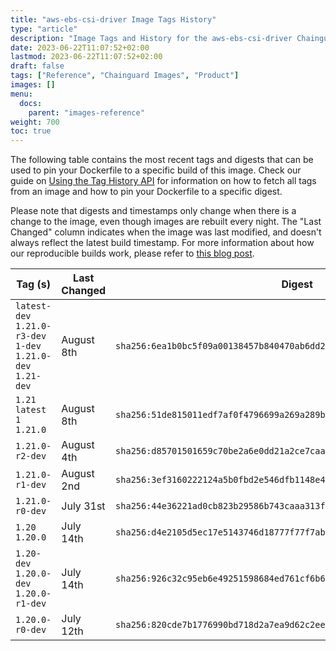 ```yaml
---
title: "aws-ebs-csi-driver Image Tags History"
type: "article"
description: "Image Tags and History for the aws-ebs-csi-driver Chainguard Image"
date: 2023-06-22T11:07:52+02:00
lastmod: 2023-06-22T11:07:52+02:00
draft: false
tags: ["Reference", "Chainguard Images", "Product"]
images: []
menu:
  docs:
    parent: "images-reference"
weight: 700
toc: true
---
```


The following table contains the most recent tags and digests that can be used to pin your Dockerfile to a specific build of this image. Check our guide on [Using the Tag History API](/chainguard/chainguard-images/using-the-tag-history-api/) for information on how to fetch all tags from an image and how to pin your Dockerfile to a specific digest.

Please note that digests and timestamps only change when there is a change to the image, even though images are rebuilt every night. The "Last Changed" column indicates when the image was last modified, and doesn't always reflect the latest build timestamp. For more information about how our reproducible builds work, please refer to [this blog post](https://www.chainguard.dev/unchained/reproducing-chainguards-reproducible-image-builds).

| Tag (s)                                                       | Last Changed | Digest                                                                    |
|---------------------------------------------------------------|--------------|---------------------------------------------------------------------------|
|  `latest-dev` `1.21.0-r3-dev` `1-dev` `1.21.0-dev` `1.21-dev` | August 8th   | `sha256:6ea1b0bc5f09a00138457b840470ab6dd280f23dbb6a43b8ae3ff4eea307b7f9` |
|  `1.21` `latest` `1` `1.21.0`                                 | August 8th   | `sha256:51de815011edf7af0f4796699a269a289b4bc7d7c8e304a159c28a77d7733881` |
|  `1.21.0-r2-dev`                                              | August 4th   | `sha256:d85701501659c70be2a6e0dd21a2ce7caa1a2f716b2d925c6677bc047cd3e353` |
|  `1.21.0-r1-dev`                                              | August 2nd   | `sha256:3ef3160222124a5b0fbd2e546dfb1148e43ec6096ac3dbc05569ed3fcc3e90f9` |
|  `1.21.0-r0-dev`                                              | July 31st    | `sha256:44e36221ad0cb823b29586b743caaa313f9c52da41db832b9398055c6f7cc5c7` |
|  `1.20` `1.20.0`                                              | July 14th    | `sha256:d4e2105d5ec17e5143746d18777f77f7abac1e7f3771dcc89bd533f3923f8471` |
|  `1.20-dev` `1.20.0-dev` `1.20.0-r1-dev`                      | July 14th    | `sha256:926c32c95eb6e49251598684ed761cf6b607e7ba527bac83d5444a746e86d2c0` |
|  `1.20.0-r0-dev`                                              | July 12th    | `sha256:820cde7b1776990bd718d2a7ea9d62c2ee5972104a2520fba07100dcab67fb93` |
